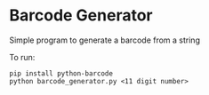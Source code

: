 
# Barcode Generator

Simple program to generate a barcode from a string

To run:

```
pip install python-barcode
python barcode_generator.py <11 digit number>
```
